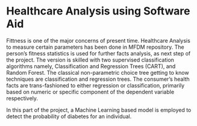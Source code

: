 # Healthcare Analysis using Software Aid
Fittness is one of the major concerns of present time. Healthcare Analysis to measure certain parameters has been done in MFDM repository. The person’s fitness statistics is used for further facts analysis, as next step of the project. The version is skilled with two supervised classification algorithms namely, Classification and Regression Trees (CART), and Random Forest. The classical non-parametric choice tree getting to know techniques are classification and regression trees. The consumer’s health facts are trans-fashioned to either regression or classification, primarily based on numeric or specific component of the dependent variable respectively.
 
In this part of the project, a Machine Learning based model is employed to detect the probability of diabetes for an individual.
